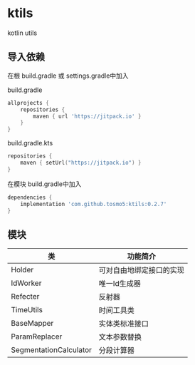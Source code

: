 # ktils

kotlin utils

## 导入依赖

在根 build.gradle 或 settings.gradle中加入

build.gradle

```groovy
allprojects {
    repositories {
        maven { url 'https://jitpack.io' }
    }
}
```

build.gradle.kts

```kotlin
repositories {
    maven { setUrl("https://jitpack.io") }
}
```

在模块 build.gradle中加入

```groovy
dependencies {
    implementation 'com.github.tosmo5:ktils:0.2.7'
}
```

## 模块

| 类             | 功能简介         |
|---------------|--------------|
| Holder        | 可对自由地绑定接口的实现 |
| IdWorker      | 唯一Id生成器      |
| Refecter      | 反射器          |
| TimeUtils     | 时间工具类        |
| BaseMapper    | 实体类标准接口      |
| ParamReplacer | 文本参数替换       |
|  SegmentationCalculator | 分段计算器        |
